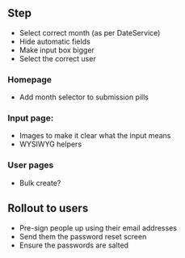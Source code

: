 ## Step
* Select correct month (as per DateService)
* Hide automatic fields
* Make input box bigger
* Select the correct user

### Homepage
* Add month selector to submission pills

### Input page:
* Images to make it clear what the input means
* WYSIWYG helpers

### User pages
* Bulk create?

## Rollout to users
* Pre-sign people up using their email addresses
* Send them the password reset screen
* Ensure the passwords are salted
